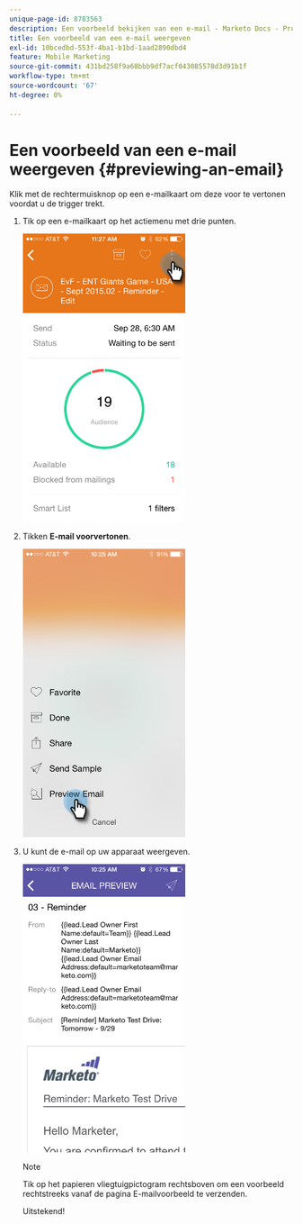 ```yaml
---
unique-page-id: 8783563
description: Een voorbeeld bekijken van een e-mail - Marketo Docs - Productdocumentatie
title: Een voorbeeld van een e-mail weergeven
exl-id: 10bcedbd-553f-4ba1-b1bd-1aad2890dbd4
feature: Mobile Marketing
source-git-commit: 431bd258f9a68bbb9df7acf043085578d3d91b1f
workflow-type: tm+mt
source-wordcount: '67'
ht-degree: 0%

---
```


# Een voorbeeld van een e-mail weergeven {#previewing-an-email}

Klik met de rechtermuisknop op een e-mailkaart om deze voor te vertonen voordat u de trigger trekt.

1. Tik op een e-mailkaart op het actiemenu met drie punten.

   ![](assets/image2015-9-25-11-3a30-3a52.png)

1. Tikken **E-mail voorvertonen**.

   ![](assets/image2015-7-14-16-3a42-3a21.png)

1. U kunt de e-mail op uw apparaat weergeven.

   ![](assets/image2015-9-25-11-3a23-3a42.png)

   >[!NOTE]
   >
   >Tik op het papieren vliegtuigpictogram rechtsboven om een voorbeeld rechtstreeks vanaf de pagina E-mailvoorbeeld te verzenden.

   Uitstekend!
